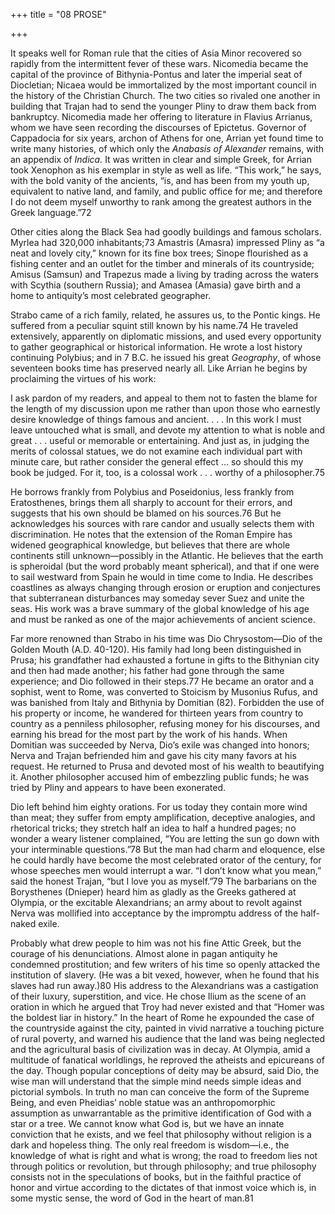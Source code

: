 +++
title = "08 PROSE"

+++

It speaks well for Roman rule that the cities of Asia Minor recovered so rapidly from the intermittent fever of these wars. Nicomedia became the capital of the province of Bithynia-Pontus and later the imperial seat of Diocletian; Nicaea would be immortalized by the most important council in the history of the Christian Church. The two cities so rivaled one another in building that Trajan had to send the younger Pliny to draw them back from bankruptcy. Nicomedia made her offering to literature in Flavius Arrianus, whom we have seen recording the discourses of Epictetus. Governor of Cappadocia for six years, archon of Athens for one, Arrian yet found time to write many histories, of which only the *Anabasis of Alexander* remains, with an appendix of *Indica.* It was written in clear and simple Greek, for Arrian took Xenophon as his exemplar in style as well as life. “This work,” he says, with the bold vanity of the ancients, “is, and has been from my youth up, equivalent to native land, and family, and public office for me; and therefore I do not deem myself unworthy to rank among the greatest authors in the Greek language.”72

Other cities along the Black Sea had goodly buildings and famous scholars. Myrlea had 320,000 inhabitants;73 Amastris \(Amasra\) impressed Pliny as “a neat and lovely city,” known for its fine box trees; Sinope flourished as a fishing center and an outlet for the timber and minerals of its countryside; Amisus \(Samsun\) and Trapezus made a living by trading across the waters with Scythia \(southern Russia\); and Amasea \(Amasia\) gave birth and a home to antiquity’s most celebrated geographer.

Strabo came of a rich family, related, he assures us, to the Pontic kings. He suffered from a peculiar squint still known by his name.74 He traveled extensively, apparently on diplomatic missions, and used every opportunity to gather geographical or historical information. He wrote a lost history continuing Polybius; and in 7 B.C. he issued his great *Geography*, of whose seventeen books time has preserved nearly all. Like Arrian he begins by proclaiming the virtues of his work:

I ask pardon of my readers, and appeal to them not to fasten the blame for the length of my discussion upon me rather than upon those who earnestly desire knowledge of things famous and ancient. . . . In this work I must leave untouched what is small, and devote my attention to what is noble and great . . . useful or memorable or entertaining. And just as, in judging the merits of colossal statues, we do not examine each individual part with minute care, but rather consider the general effect ... so should this my book be judged. For it, too, is a colossal work . . . worthy of a philosopher.75

He borrows frankly from Polybius and Poseidonius, less frankly from Eratosthenes, brings them all sharply to account for their errors, and suggests that his own should be blamed on his sources.76 But he acknowledges his sources with rare candor and usually selects them with discrimination. He notes that the extension of the Roman Empire has widened geographical knowledge, but believes that there are whole continents still unknown—possibly in the Atlantic. He believes that the earth is spheroidal \(but the word probably meant spherical\), and that if one were to sail westward from Spain he would in time come to India. He describes coastlines as always changing through erosion or eruption and conjectures that subterranean disturbances may someday sever Suez and unite the seas. His work was a brave summary of the global knowledge of his age and must be ranked as one of the major achievements of ancient science.

Far more renowned than Strabo in his time was Dio Chrysostom—Dio of the Golden Mouth \(A.D. 40-120\). His family had long been distinguished in Prusa; his grandfather had exhausted a fortune in gifts to the Bithynian city and then had made another; his father had gone through the same experience; and Dio followed in their steps.77 He became an orator and a sophist, went to Rome, was converted to Stoicism by Musonius Rufus, and was banished from Italy and Bithynia by Domitian \(82\). Forbidden the use of his property or income, he wandered for thirteen years from country to country as a penniless philosopher, refusing money for his discourses, and earning his bread for the most part by the work of his hands. When Domitian was succeeded by Nerva, Dio’s exile was changed into honors; Nerva and Trajan befriended him and gave his city many favors at his request. He returned to Prusa and devoted most of his wealth to beautifying it. Another philosopher accused him of embezzling public funds; he was tried by Pliny and appears to have been exonerated.

Dio left behind him eighty orations. For us today they contain more wind than meat; they suffer from empty amplification, deceptive analogies, and rhetorical tricks; they stretch half an idea to half a hundred pages; no wonder a weary listener complained, “You are letting the sun go down with your interminable questions.”78 But the man had charm and eloquence, else he could hardly have become the most celebrated orator of the century, for whose speeches men would interrupt a war. “I don’t know what you mean,” said the honest Trajan, “but I love you as myself.”79 The barbarians on the Borysthenes \(Dnieper\) heard him as gladly as the Greeks gathered at Olympia, or the excitable Alexandrians; an army about to revolt against Nerva was mollified into acceptance by the impromptu address of the half-naked exile.

Probably what drew people to him was not his fine Attic Greek, but the courage of his denunciations. Almost alone in pagan antiquity he condemned prostitution; and few writers of his time so openly attacked the institution of slavery. \(He was a bit vexed, however, when he found that his slaves had run away.\)80 His address to the Alexandrians was a castigation of their luxury, superstition, and vice. He chose Ilium as the scene of an oration in which he argued that Troy had never existed and that “Homer was the boldest liar in history.” In the heart of Rome he expounded the case of the countryside against the city, painted in vivid narrative a touching picture of rural poverty, and warned his audience that the land was being neglected and the agricultural basis of civilization was in decay. At Olympia, amid a multitude of fanatical worldlings, he reproved the atheists and epicureans of the day. Though popular conceptions of deity may be absurd, said Dio, the wise man will understand that the simple mind needs simple ideas and pictorial symbols. In truth no man can conceive the form of the Supreme Being, and even Pheidias’ noble statue was an anthropomorphic assumption as unwarrantable as the primitive identification of God with a star or a tree. We cannot know what God is, but we have an innate conviction that he exists, and we feel that philosophy without religion is a dark and hopeless thing. The only real freedom is wisdom—i.e., the knowledge of what is right and what is wrong; the road to freedom lies not through politics or revolution, but through philosophy; and true philosophy consists not in the speculations of books, but in the faithful practice of honor and virtue according to the dictates of that inmost voice which is, in some mystic sense, the word of God in the heart of man.81


